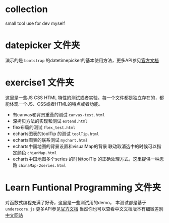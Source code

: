 # collection
small tool use for dev myself
# datepicker 文件夹
 演示的是 `bootstrap` 的datetimepicker的基本使用方法，更多API参见[官方文档](http://www.bootcss.com/p/bootstrap-datetimepicker/)
# exercise1 文件夹
这里是一些JS CSS HTML 特性的测试或者实验。每一个文件都是独立存在的，都能体现一个JS、CSS或者HTML的特点或者功能。
- 有canvas和背景重叠的测试 `canvas-test.html`
- 深拷贝方法的实现和测试  `extend.html`
- flex布局的测试 `flex_test.html`
- echarts图表的toolTip 的测试  `toolTip.html`
- echarts图表的联系测试 `mychart.html`
- echarts中国地图的背景设置和visualMap的背景 联动取消选中的时候可以指定颜色 `chianMap.html`
- echarts中国地图多个series 的时候toolTip 的正确处理方式，这里提供一种思路 `chinaMap-2series.html`
# Learn Funtional Programming 文件夹
对函数式编程充满了好奇，这里是一些测试用的demo，
本测试都是基于 `underscore.js` 更多API参见[官方文档](http://underscorejs.org/) 当然你也可以查看中文文档版本有细微差别 [中文网站](http://www.bootcss.com/p/underscore/)
